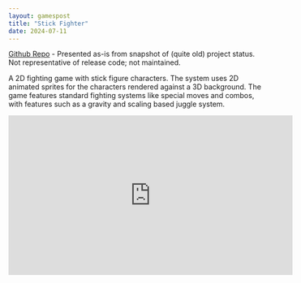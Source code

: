 ```yaml
---
layout: gamespost
title: "Stick Fighter"
date: 2024-07-11
---
```


[Github Repo](https://github.com/deltaz0/StickFighter) - Presented as-is from snapshot of (quite old) project status. Not representative of release code; not maintained.

A 2D fighting game with stick figure characters. The system uses 2D animated sprites for the characters rendered against a 3D background. The game features standard fighting systems like special moves and combos, with features such as a gravity and scaling based juggle system.

<center>
<iframe width="560" height="315" src="https://www.youtube.com/embed/QcqSXKEwP18?si=52ZGRx_Mc4s-xMnP" title="YouTube video player" frameborder="0" allow="accelerometer; autoplay; clipboard-write; encrypted-media; gyroscope; picture-in-picture; web-share" referrerpolicy="strict-origin-when-cross-origin" allowfullscreen></iframe>
</center>